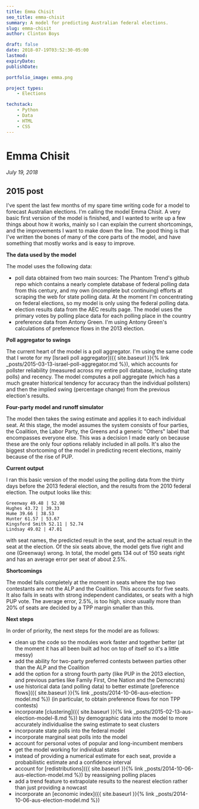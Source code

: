 ```yaml
---
title: Emma Chisit
seo_title: emma-chisit
summary: A model for predicting Australian federal elections. 
slug: emma-chisit
author: Clinton Boys

draft: false
date: 2018-07-19T03:52:30-05:00
lastmod: 
expiryDate: 
publishDate: 

portfolio_image: emma.png

project types: 
    - Elections

techstack:
    - Python
    - Data
    - HTML
    - CSS
---
```


# Emma Chisit

*July 19, 2018*


## 2015 post


I've spent the last few months of my spare time writing code for a model to forecast Australian elections. I'm calling the model Emma Chisit. A very basic first version of the model is finished, and I wanted to write up a few things about how it works, mainly so I can explain the current shortcomings, and the improvements I want to make down the line. The good thing is that I've written the bones of many of the core parts of the model, and have something that mostly works and is easy to improve. 

**The data used by the model**

The model uses the following data:

- poll data obtained from two main sources: The Phantom Trend's github repo which contains a nearly complete database of federal polling data from this century, and my own (incomplete but continuing) efforts at scraping the web for state polling data. At the moment I'm concentrating on federal elections, so my model is only using the federal polling data. 
- election results data from the AEC results page. The model uses the primary votes by polling place data for each polling place in the country
- preference data from Antony Green. I'm using Antony Green's calculations of preference flows in the 2013 election. 

**Poll aggregator to swings**

The current heart of the model is a poll aggregator. I'm using the same code that I wrote for my [Israeli poll aggregator]({{ site.baseurl }}{% link _posts/2015-03-13-israel-poll-aggregator.md %}), which accounts for pollster reliability (measured across my entire poll database, including state polls) and recency. The model computes a poll aggregate (which has a much greater historical tendency for accuracy than the individual pollsters) and then the implied swing (percentage change) from the previous election's results. 

**Four-party model and runoff simulator**

The model then takes the swing estimate and applies it to each individual seat. At this stage, the model assumes the system consists of four parties, the Coalition, the Labor Party, the Greens and a generic "Others" label that encompasses everyone else. This was a decision I made early on because these are the only four options reliably included in all polls. It's also the biggest shortcoming of the model in predicting recent elections, mainly because of the rise of PUP. 

**Current output**

I ran this basic version of the model using the polling data from the thirty days before the 2013 federal election, and the results from the 2010 federal election. The output looks like this:

    Greenway 49.48 | 52.98
    Hughes 43.72 | 39.33
    Hume 39.66 | 38.53
    Hunter 61.57 | 53.67
    Kingsford Smith 52.11 | 52.74
    Lindsay 49.02 | 47.01

with seat names, the predicted result in the seat, and the actual result in the seat at the election. Of the six seats above, the model gets five right and one (Greenway) wrong. In total, the model gets 134 out of 150 seats right and has an average error per seat of about 2.5%. 

**Shortcomings**

The model fails completely at the moment in seats where the top two contestants are not the ALP and the Coalition. This accounts for five seats. It also fails in seats with strong independent candidates, or seats with a high PUP vote. The average error, 2.5%, is too high, since usually more than 20% of seats are decided by a TPP margin smaller than this. 

**Next steps**

In order of priority, the next steps for the model are as follows:

- clean up the code so the modules work faster and together better (at the moment it has all been built ad hoc on top of itself so it's a little messy)
- add the ability for two-party preferred contests between parties other than the ALP and the Coalition
- add the option for a strong fourth party (like PUP in the 2013 election, and previous parties like Family First, One Nation and the Democrats)
- use historical data (and polling data) to better estimate [preference flows]({{ site.baseurl }}{% link _posts/2014-10-06-aus-election-model.md %}) (in particular, to obtain preference flows for non TPP contests)
- incorporate [clustering]({{ site.baseurl }}{% link _posts/2015-02-13-aus-election-model-8.md %}) by demographic data into the model to more accurately individualise the swing estimate to seat clusters
- incorporate state polls into the federal model
- incorporate marginal seat polls into the model
- account for personal votes of popular and long-incumbent members
- get the model working for individual states
- instead of providing a numerical estimate for each seat, provide a probabilistic estimate and a confidence interval
- account for [redistributions]({{ site.baseurl }}{% link _posts/2014-10-06-aus-election-model.md %}) by reassigning polling places
- add a trend feature to extrapolate results to the nearest election rather than just providing a nowcast
- incorporate an [economic index]({{ site.baseurl }}{% link _posts/2014-10-06-aus-election-model.md %})

